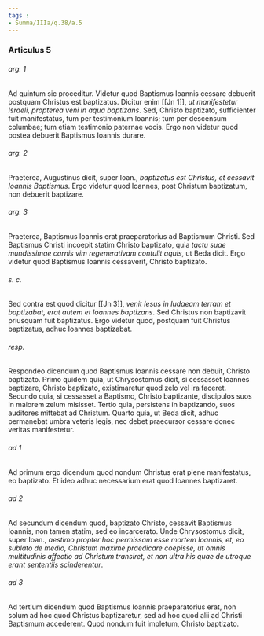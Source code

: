 ```yaml
---
tags : 
- Summa/IIIa/q.38/a.5
---
```


### Articulus 5

###### arg. 1
Ad quintum sic proceditur. Videtur quod Baptismus Ioannis cessare debuerit postquam Christus est baptizatus. Dicitur enim [[Jn 1]], *ut manifestetur Israeli, propterea veni in aqua baptizans*. Sed, Christo baptizato, sufficienter fuit manifestatus, tum per testimonium Ioannis; tum per descensum columbae; tum etiam testimonio paternae vocis. Ergo non videtur quod postea debuerit Baptismus Ioannis durare.

###### arg. 2
Praeterea, Augustinus dicit, super Ioan., *baptizatus est Christus, et cessavit Ioannis Baptismus*. Ergo videtur quod Ioannes, post Christum baptizatum, non debuerit baptizare.

###### arg. 3
Praeterea, Baptismus Ioannis erat praeparatorius ad Baptismum Christi. Sed Baptismus Christi incoepit statim Christo baptizato, quia *tactu suae mundissimae carnis vim regenerativam contulit aquis*, ut Beda dicit. Ergo videtur quod Baptismus Ioannis cessaverit, Christo baptizato.

###### s. c.
Sed contra est quod dicitur [[Jn 3]], *venit Iesus in Iudaeam terram et baptizabat, erat autem et Ioannes baptizans*. Sed Christus non baptizavit priusquam fuit baptizatus. Ergo videtur quod, postquam fuit Christus baptizatus, adhuc Ioannes baptizabat.

###### resp.
Respondeo dicendum quod Baptismus Ioannis cessare non debuit, Christo baptizato. Primo quidem quia, ut Chrysostomus dicit, si cessasset Ioannes baptizare, Christo baptizato, existimaretur quod zelo vel ira faceret. Secundo quia, si cessasset a Baptismo, Christo baptizante, discipulos suos in maiorem zelum misisset. Tertio quia, persistens in baptizando, suos auditores mittebat ad Christum. Quarto quia, ut Beda dicit, adhuc permanebat umbra veteris legis, nec debet praecursor cessare donec veritas manifestetur.

###### ad 1
Ad primum ergo dicendum quod nondum Christus erat plene manifestatus, eo baptizato. Et ideo adhuc necessarium erat quod Ioannes baptizaret.

###### ad 2
Ad secundum dicendum quod, baptizato Christo, cessavit Baptismus Ioannis, non tamen statim, sed eo incarcerato. Unde Chrysostomus dicit, super Ioan., *aestimo propter hoc permissam esse mortem Ioannis, et, eo sublato de medio, Christum maxime praedicare coepisse, ut omnis multitudinis affectio ad Christum transiret, et non ultra his quae de utroque erant sententiis scinderentur*.

###### ad 3
Ad tertium dicendum quod Baptismus Ioannis praeparatorius erat, non solum ad hoc quod Christus baptizaretur, sed ad hoc quod alii ad Christi Baptismum accederent. Quod nondum fuit impletum, Christo baptizato.


